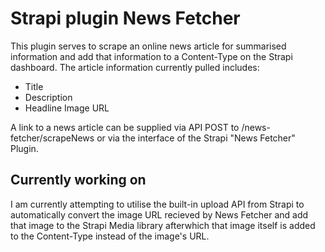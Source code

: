 # Strapi plugin News Fetcher

This plugin serves to scrape an online news article for summarised information and add that information to a Content-Type on the Strapi dashboard. The article information currently pulled includes:
- Title
- Description
- Headline Image URL

A link to a news article can be supplied via API POST to /news-fetcher/scrapeNews or via the interface of the Strapi "News Fetcher" Plugin.

## Currently working on

I am currently attempting to utilise the built-in upload API from Strapi to automatically convert the image URL recieved by News Fetcher and add that image to the Strapi Media library afterwhich that image itself is added to the Content-Type instead of the image's URL.
